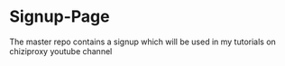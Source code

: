 # Signup-Page
The master repo contains a signup which will be used in my tutorials on chiziproxy youtube channel
